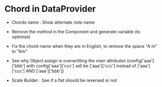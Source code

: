 Chord in DataProvider
=====================

* Chords name : Show alternate note name

* Remove the method in the Component and generate variable (to optimise)

* Fix the chord-name when they are in English, to remove the space "A m" to "Am"

* See why Object.assign is overwritting the main attributes (config['aaa']['bbb'] with config['aaa']['ccc'] will be ['aaa']['ccc'] instead of ['aaa']['ccc'] AND ['aaa']['bbb'])

* Scale Builder : See if a flat should be reversed or not
